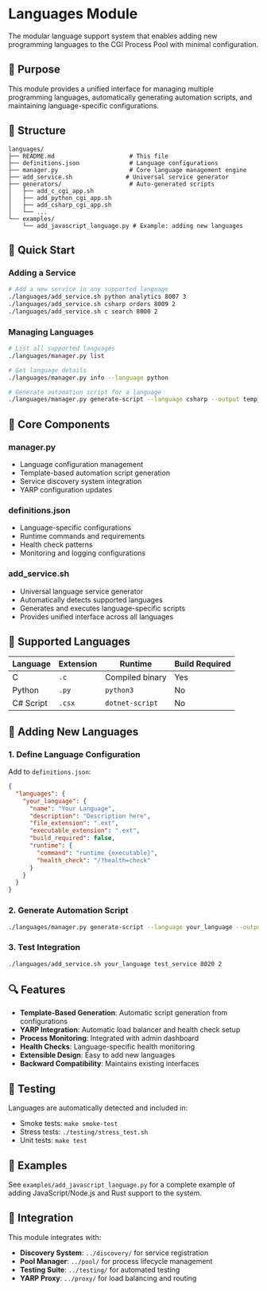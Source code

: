 # Languages Module

The modular language support system that enables adding new programming languages to the CGI Process Pool with minimal configuration.

## 🎯 Purpose

This module provides a unified interface for managing multiple programming languages, automatically generating automation scripts, and maintaining language-specific configurations.

## 📁 Structure

```
languages/
├── README.md                     # This file
├── definitions.json              # Language configurations  
├── manager.py                    # Core language management engine
├── add_service.sh               # Universal service generator
├── generators/                   # Auto-generated scripts
│   ├── add_c_cgi_app.sh
│   ├── add_python_cgi_app.sh
│   ├── add_csharp_cgi_app.sh
│   └── ...
└── examples/
    └── add_javascript_language.py # Example: adding new languages
```

## 🚀 Quick Start

### Adding a Service
```bash
# Add a new service in any supported language
./languages/add_service.sh python analytics 8007 3
./languages/add_service.sh csharp orders 8009 2
./languages/add_service.sh c search 8000 2
```

### Managing Languages
```bash
# List all supported languages
./languages/manager.py list

# Get language details
./languages/manager.py info --language python

# Generate automation script for a language
./languages/manager.py generate-script --language csharp --output temp_script.sh
```

## 🔧 Core Components

### **manager.py**
- Language configuration management
- Template-based automation script generation
- Service discovery system integration
- YARP configuration updates

### **definitions.json**
- Language-specific configurations
- Runtime commands and requirements
- Health check patterns
- Monitoring and logging configurations

### **add_service.sh**
- Universal language service generator
- Automatically detects supported languages
- Generates and executes language-specific scripts
- Provides unified interface across all languages

## 🎨 Supported Languages

| Language | Extension | Runtime | Build Required |
|----------|-----------|---------|----------------|
| C | `.c` | Compiled binary | Yes |
| Python | `.py` | `python3` | No |
| C# Script | `.csx` | `dotnet-script` | No |

## 🔌 Adding New Languages

### 1. Define Language Configuration
Add to `definitions.json`:
```json
{
  "languages": {
    "your_language": {
      "name": "Your Language",
      "description": "Description here",
      "file_extension": ".ext",
      "executable_extension": ".ext",
      "build_required": false,
      "runtime": {
        "command": "runtime {executable}",
        "health_check": "/?health=check"
      }
    }
  }
}
```

### 2. Generate Automation Script
```bash
./languages/manager.py generate-script --language your_language --output add_your_language_cgi_app.sh
```

### 3. Test Integration
```bash
./languages/add_service.sh your_language test_service 8020 2
```

## 🔍 Features

- **Template-Based Generation**: Automatic script generation from configurations
- **YARP Integration**: Automatic load balancer and health check setup
- **Process Monitoring**: Integrated with admin dashboard
- **Health Checks**: Language-specific health monitoring
- **Extensible Design**: Easy to add new languages
- **Backward Compatibility**: Maintains existing interfaces

## 🧪 Testing

Languages are automatically detected and included in:
- Smoke tests: `make smoke-test`
- Stress tests: `./testing/stress_test.sh`
- Unit tests: `make test`

## 📖 Examples

See `examples/add_javascript_language.py` for a complete example of adding JavaScript/Node.js and Rust support to the system.

## 🔗 Integration

This module integrates with:
- **Discovery System**: `../discovery/` for service registration
- **Pool Manager**: `../pool/` for process lifecycle management  
- **Testing Suite**: `../testing/` for automated testing
- **YARP Proxy**: `../proxy/` for load balancing and routing